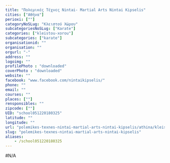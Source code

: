 ```yaml
---
title: "Πολεμικές Τέχνες Nintai- Martial Arts Nintai Kipselis"
cities: ["Αθήνα"]
perioxi: [""]
categoryNoSLug: "Κλειστού Χώρου"
subcategoriesNoSLug: ["Karate"]
categories: ["kleistou-xorou"]
subcategories: ["karate"]
organisationid: ""
organisation: ""
orgurl: "-"
address: ""
logoimg: ""
profilePhoto : "downloaded"
coverPhoto : "downloaded"
website: ""
facebook: "www.facebook.com/nintaikipselis/"
phone: ""
email: ""
courses: ""
places: [""]
rensponsibles: ""
zipcode: [""]
UID: "school051220180325"
latitude: ""
longitude: ""
url: "polemikes-texnes-nintai-martial-arts-nintai-kipselis/athina/kleistou-xorou/karate"
slug: "polemikes-texnes-nintai-martial-arts-nintai-kipselis"
aliases:
    - /school051220180325
---
```





#N/A